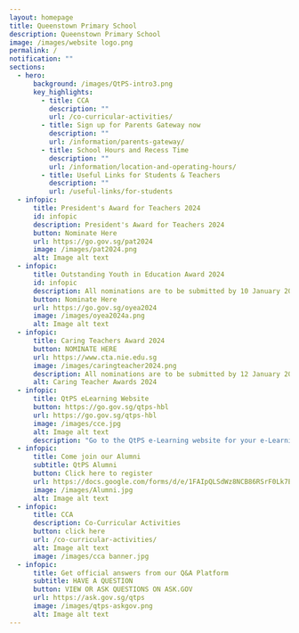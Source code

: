 ```yaml
---
layout: homepage
title: Queenstown Primary School
description: Queenstown Primary School
image: /images/website logo.png
permalink: /
notification: ""
sections:
  - hero:
      background: /images/QtPS-intro3.png
      key_highlights:
        - title: CCA
          description: ""
          url: /co-curricular-activities/
        - title: Sign up for Parents Gateway now
          description: ""
          url: /information/parents-gateway/
        - title: School Hours and Recess Time
          description: ""
          url: /information/location-and-operating-hours/
        - title: Useful Links for Students & Teachers
          description: ""
          url: /useful-links/for-students
  - infopic:
      title: President's Award for Teachers 2024
      id: infopic
      description: President's Award for Teachers 2024
      button: Nominate Here
      url: https://go.gov.sg/pat2024
      image: /images/pat2024.png
      alt: Image alt text
  - infopic:
      title: Outstanding Youth in Education Award 2024
      id: infopic
      description: All nominations are to be submitted by 10 January 2024.
      button: Nominate Here
      url: https://go.gov.sg/oyea2024
      image: /images/oyea2024a.png
      alt: Image alt text
  - infopic:
      title: Caring Teachers Award 2024
      button: NOMINATE HERE
      url: https://www.cta.nie.edu.sg
      image: /images/caringteacher2024.png
      description: All nominations are to be submitted by 12 January 2024.
      alt: Caring Teacher Awards 2024
  - infopic:
      title: QtPS eLearning Website
      button: https://go.gov.sg/qtps-hbl
      url: https://go.gov.sg/qtps-hbl
      image: /images/cce.jpg
      alt: Image alt text
      description: "Go to the QtPS e-Learning website for your e-Learning instructions:"
  - infopic:
      title: Come join our Alumni
      subtitle: QtPS Alumni
      button: Click here to register
      url: https://docs.google.com/forms/d/e/1FAIpQLSdWz8NCB86RSrF0Lk7EuBSM2300rasnztuvwINCNBsIRKX2rg/viewform
      image: /images/Alumni.jpg
      alt: Image alt text
  - infopic:
      title: CCA
      description: Co-Curricular Activities
      button: click here
      url: /co-curricular-activities/
      alt: Image alt text
      image: /images/cca banner.jpg
  - infopic:
      title: Get official answers from our Q&A Platform
      subtitle: HAVE A QUESTION
      button: VIEW OR ASK QUESTIONS ON ASK.GOV
      url: https://ask.gov.sg/qtps
      image: /images/qtps-askgov.png
      alt: Image alt text
---
```

